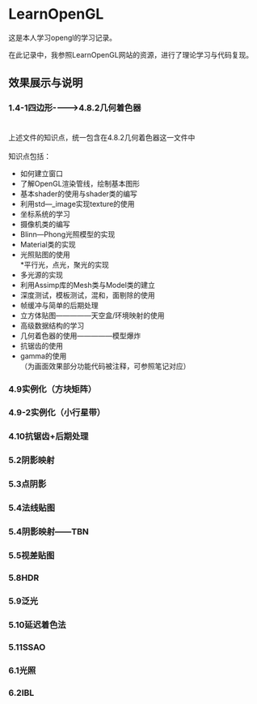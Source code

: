 LearnOpenGL<br>
=============
这是本人学习opengl的学习记录。<br>

在此记录中，我参照LearnOpenGL网站的资源，进行了理论学习与代码复现。<br>

效果展示与说明<br>
-------

### 1.4-1四边形---->4.8.2几何着色器<br><br>
上述文件的知识点，统一包含在4.8.2几何着色器这一文件中<br>
<br>
知识点包括：<br>
* 如何建立窗口<br>
* 了解OpenGL渲染管线，绘制基本图形<br>
* 基本shader的使用与shader类的编写<br>
* 利用std—_image实现texture的使用<br>
* 坐标系统的学习<br>
* 摄像机类的编写<br>
* Blinn—Phong光照模型的实现<br>
* Material类的实现<br>
* 光照贴图的使用<br>
*平行光，点光，聚光的实现<br>
* 多光源的实现<br>
* 利用Assimp库的Mesh类与Model类的建立<br>
* 深度测试，模板测试，混和，面剔除的使用<br>
* 帧缓冲与简单的后期处理<br>
* 立方体贴图—————天空盒/环境映射的使用<br>
* 高级数据结构的学习<br>
* 几何着色器的使用—————模型爆炸<br>
* 抗锯齿的使用<br>
* gamma的使用<br>
（为画面效果部分功能代码被注释，可参照笔记对应）<br>

### 4.9实例化（方块矩阵）<br>

### 4.9-2实例化（小行星带）<br>

### 4.10抗锯齿+后期处理<br>

### 5.2阴影映射<br>

### 5.3点阴影<br>

### 5.4法线贴图<br>

### 5.4阴影映射——TBN<br>

### 5.5视差贴图<br>

### 5.8HDR<br>

### 5.9泛光<br>

### 5.10延迟着色法<br>

### 5.11SSAO<br>

### 6.1光照<br>

### 6.2IBL<br>


